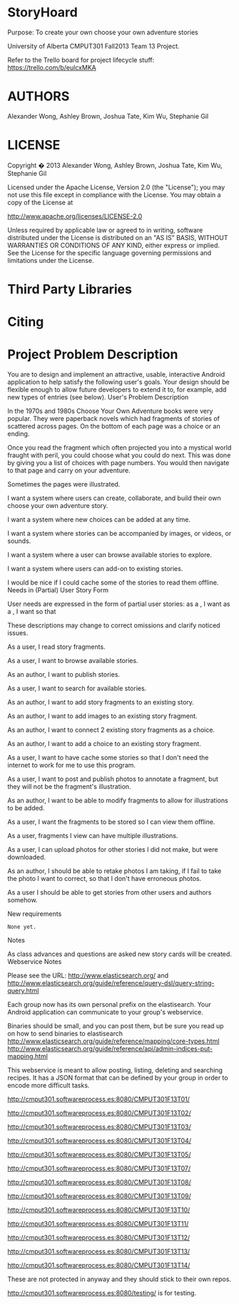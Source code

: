 StoryHoard
==========

Purpose: To create your own choose your own adventure stories

University of Alberta CMPUT301 Fall2013 Team 13 Project.

Refer to the Trello board for project lifecycle stuff: 
https://trello.com/b/eulcxMKA

AUTHORS
=======

Alexander Wong, Ashley Brown, Joshua Tate, Kim Wu, Stephanie Gil


LICENSE
=======

Copyright � 2013 Alexander Wong, Ashley Brown, Joshua Tate, Kim Wu, Stephanie Gil

Licensed under the Apache License, Version 2.0 (the "License");
you may not use this file except in compliance with the License.
You may obtain a copy of the License at

   http://www.apache.org/licenses/LICENSE-2.0

Unless required by applicable law or agreed to in writing, software
distributed under the License is distributed on an "AS IS" BASIS,
WITHOUT WARRANTIES OR CONDITIONS OF ANY KIND, either express or implied.
See the License for the specific language governing permissions and
limitations under the License.


Third Party Libraries
=====================


Citing
======




Project Problem Description
===========================

You are to design and implement an attractive, usable, interactive Android application to help satisfy the following user's goals. Your design should be flexible enough to allow future developers to extend it to, for example, add new types of entries (see below).
User's Problem Description

In the 1970s and 1980s Choose Your Own Adventure books were very popular. They were paperback novels which had fragments of stories of scattered across pages. On the bottom of each page was a choice or an ending.

Once you read the fragment which often projected you into a mystical world fraught with peril, you could choose what you could do next. This was done by giving you a list of choices with page numbers. You would then navigate to that page and carry on your adventure.

Sometimes the pages were illustrated.

I want a system where users can create, collaborate, and build their own choose your own adventure story.

I want a system where new choices can be added at any time.

I want a system where stories can be accompanied by images, or videos, or sounds.

I want a system where a user can browse available stories to explore.

I want a system where users can add-on to existing stories.

I would be nice if I could cache some of the stories to read them offline.
Needs in (Partial) User Story Form

User needs are expressed in the form of partial user stories:
as a <role>, I want <goal>
as a <role>, I want <goal> so that <reason>

These descriptions may change to correct omissions and clarify noticed issues.

 As a user, I read story fragments.

As a user, I want to browse available stories.

As an author, I want to publish stories.

As a user, I want to search for available stories.

As an author, I want to add story fragments to an existing story.

As an author, I want to add images to an existing story fragment.

As an author, I want to connect 2 existing story fragments as a choice.

As an author, I want to add a choice to an existing story fragment.

As a user, I want to have cache some stories so that I don't need the internet to work for me to use this program.

As a user, I want to post and publish photos to annotate a fragment, but they will not be the fragment's illustration.

As an author, I want to be able to modify fragments to allow for illustrations to be added.

As a user, I want the fragments to be stored so I can view them offline.

As a user, fragments I view can have multiple illustrations.

As a user, I can upload photos for other stories I did not make, but were downloaded.

As an author, I should be able to retake photos I am taking, if I fail to take the photo I want to correct, so that I don't have erroneous photos.

As a user I should be able to get stories from other users and authors somehow.

New requirements

    None yet.

Notes

As class advances and questions are asked new story cards will be created.
Webservice Notes

Please see the URL: http://www.elasticsearch.org/ and http://www.elasticsearch.org/guide/reference/query-dsl/query-string-query.html

Each group now has its own personal prefix on the elastisearch. Your Android application can communicate to your group's webservice.

Binaries should be small, and you can post them, but be sure you read up on how to send binaries to elastisearch  http://www.elasticsearch.org/guide/reference/mapping/core-types.html http://www.elasticsearch.org/guide/reference/api/admin-indices-put-mapping.html

This webservice is meant to allow posting, listing, deleting and searching recipes. It has a JSON format that can be defined by your group in order to encode more difficult tasks.

http://cmput301.softwareprocess.es:8080/CMPUT301F13T01/

http://cmput301.softwareprocess.es:8080/CMPUT301F13T02/

http://cmput301.softwareprocess.es:8080/CMPUT301F13T03/

http://cmput301.softwareprocess.es:8080/CMPUT301F13T04/

http://cmput301.softwareprocess.es:8080/CMPUT301F13T05/

http://cmput301.softwareprocess.es:8080/CMPUT301F13T07/

http://cmput301.softwareprocess.es:8080/CMPUT301F13T08/

http://cmput301.softwareprocess.es:8080/CMPUT301F13T09/

http://cmput301.softwareprocess.es:8080/CMPUT301F13T10/

http://cmput301.softwareprocess.es:8080/CMPUT301F13T11/

http://cmput301.softwareprocess.es:8080/CMPUT301F13T12/

http://cmput301.softwareprocess.es:8080/CMPUT301F13T13/

http://cmput301.softwareprocess.es:8080/CMPUT301F13T14/


These are not protected in anyway and they should stick to their own repos.

http://cmput301.softwareprocess.es:8080/testing/ is for testing.
